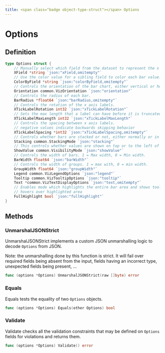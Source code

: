 ```yaml
---
title: <span class="badge object-type-struct"></span> Options
---
```

# <span class="badge object-type-struct"></span> Options

## Definition

```go
type Options struct {
    // Manually select which field from the dataset to represent the x field.
    XField *string `json:"xField,omitempty"`
    // Use the color value for a sibling field to color each bar value.
    ColorByField *string `json:"colorByField,omitempty"`
    // Controls the orientation of the bar chart, either vertical or horizontal.
    Orientation common.VizOrientation `json:"orientation"`
    // Controls the radius of each bar.
    BarRadius *float64 `json:"barRadius,omitempty"`
    // Controls the rotation of the x axis labels.
    XTickLabelRotation int32 `json:"xTickLabelRotation"`
    // Sets the max length that a label can have before it is truncated.
    XTickLabelMaxLength int32 `json:"xTickLabelMaxLength"`
    // Controls the spacing between x axis labels.
    // negative values indicate backwards skipping behavior
    XTickLabelSpacing *int32 `json:"xTickLabelSpacing,omitempty"`
    // Controls whether bars are stacked or not, either normally or in percent mode.
    Stacking common.StackingMode `json:"stacking"`
    // This controls whether values are shown on top or to the left of bars.
    ShowValue common.VisibilityMode `json:"showValue"`
    // Controls the width of bars. 1 = Max width, 0 = Min width.
    BarWidth float64 `json:"barWidth"`
    // Controls the width of groups. 1 = max with, 0 = min width.
    GroupWidth float64 `json:"groupWidth"`
    Legend common.VizLegendOptions `json:"legend"`
    Tooltip common.VizTooltipOptions `json:"tooltip"`
    Text *common.VizTextDisplayOptions `json:"text,omitempty"`
    // Enables mode which highlights the entire bar area and shows tooltip when cursor
    // hovers over highlighted area
    FullHighlight bool `json:"fullHighlight"`
}
```
## Methods

### <span class="badge object-method"></span> UnmarshalJSONStrict

UnmarshalJSONStrict implements a custom JSON unmarshalling logic to decode `Options` from JSON.

Note: the unmarshalling done by this function is strict. It will fail over required fields being absent from the input, fields having an incorrect type, unexpected fields being present, …

```go
func (options *Options) UnmarshalJSONStrict(raw []byte) error
```

### <span class="badge object-method"></span> Equals

Equals tests the equality of two `Options` objects.

```go
func (options *Options) Equals(other Options) bool
```

### <span class="badge object-method"></span> Validate

Validate checks all the validation constraints that may be defined on `Options` fields for violations and returns them.

```go
func (options *Options) Validate() error
```

